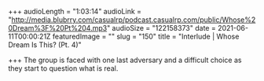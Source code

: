 +++
audioLength = "1:03:14"
audioLink = "http://media.blubrry.com/casualrp/podcast.casualrp.com/public/Whose%20Dream%3F%20Pt%204.mp3"
audioSize = "122158373"
date = 2021-06-11T00:00:21Z
featuredImage = ""
slug = "150"
title = "Interlude | Whose Dream Is This? (Pt. 4)"

+++
The group is faced with one last adversary and a difficult choice as they start to question what is real.